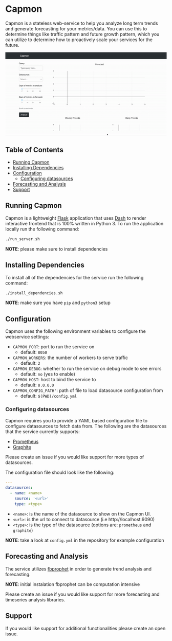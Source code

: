 # Capmon

Capmon is a stateless web-service to help you analyze long term trends
and generate forecasting for your metrics/data. You can use this to
determine things like traffic pattern and future growth pattern, which
you can utilize to determine how to proactively scale your services
for the future.

![Capmon Demo](capmon-demo.gif)

## Table of Contents
  * [Running Capmon](#running-capmon)
  * [Installing Dependencies](#installing-dependencies)
  * [Configuration](#configuration)
    + [Configuring datasources](#configuring-datasources)
  * [Forecasting and Analysis](#forecasting-and-analysis)
  * [Support](#support)

## Running Capmon
Capmon is a lightweight [Flask](https://flask.palletsprojects.com/)
application that uses [Dash](https://plotly.com/dash/) to render
interactive frontend that is 100% written in Python 3. To run the
application locally run the following command:

```sh
./run_server.sh
```

__NOTE__: please make sure to install dependencies

## Installing Dependencies
To install all of the dependencies for the service run the following
command:

```sh
./install_dependencies.sh
```

__NOTE__: make sure you have `pip` and `python3` setup

## Configuration
Capmon uses the following environment variables to configure
the webservice settings:

- `CAPMON_PORT`: port to run the service on
    * default: `8050`
- `CAPMON_WORKERS`: the number of workers to serve traffic
    * default: `2`
- `CAPMON_DEBUG`: whether to run the service on debug mode to see errors
    * default: `no` (yes to enable)
- `CAPMON_HOST`: host to bind the service to
    * default: `0.0.0.0`
- `CAPMON_CONFIG_PATH'`: path of file to load datasource configuration from
    * default: `$(PWD)/config.yml`

### Configuring datasources
Capmon requires you to provide a YAML based configuration file to configure
datasources to fetch data from. The following are the datasources that the
service currently supports:

- [Prometheus](https://prometheus.io/)
- [Graphite](https://graphiteapp.org/)

Please create an issue if you would like support for more types of datasources.

The configuration file should look like the following:
```yaml
---
datasources:
  - name: <name>
    source: '<url>'
    type: <type>
```

- `<name>`: is the name of the datasource to show on the Capmon UI.
- `<url>`: is the url to connect to datasource (i.e http://localhost:9090)
- `<type>`: is the type of the datasource (options are: `prometheus` and `graphite`)

__NOTE__: take a look at `config.yml` in the repository for example configuration

## Forecasting and Analysis
The service utilizes [fbprophet](https://facebook.github.io/prophet/) in order
to generate trend analysis and forecasting.

__NOTE__: initial instalation fbprophet can be computation intensive

Please create an issue if you would like support for more forecasting and
timeseries analysis libraries.

## Support
If you would like support for additional functionalities please create an
open issue.
